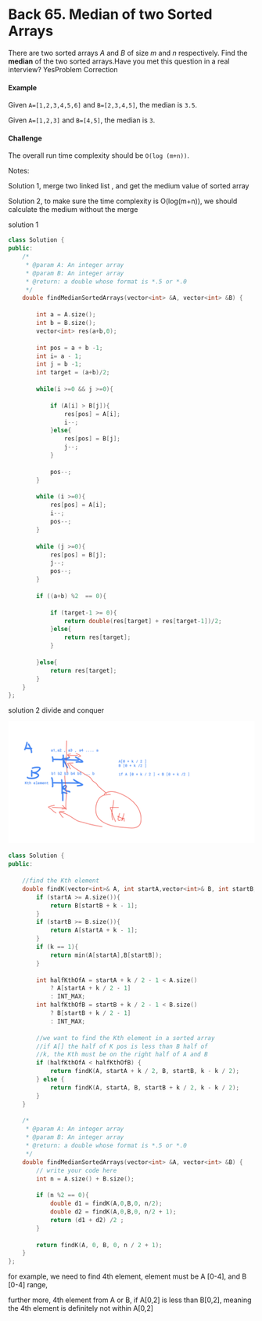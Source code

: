 # Back 65. Median of two Sorted Arrays

There are two sorted arrays _A_ and _B_ of size _m_ and _n_ respectively. Find the **median** of the two sorted arrays.Have you met this question in a real interview?  YesProblem Correction

#### Example

Given `A=[1,2,3,4,5,6]` and `B=[2,3,4,5]`, the median is `3.5`.

Given `A=[1,2,3]` and `B=[4,5]`, the median is `3`.

#### Challenge

The overall run time complexity should be `O(log (m+n))`.

Notes:

Solution 1, merge two linked list , and get the medium value of sorted array

Solution 2, to make sure the time complexity is O\(log\(m+n\)\), we should calculate the medium without the merge

solution 1

```cpp
class Solution {
public:
    /*
     * @param A: An integer array
     * @param B: An integer array
     * @return: a double whose format is *.5 or *.0
     */
    double findMedianSortedArrays(vector<int> &A, vector<int> &B) {
        
        int a = A.size();
        int b = B.size();
        vector<int> res(a+b,0);
        
        int pos = a + b -1;
        int i= a - 1;
        int j = b -1;
        int target = (a+b)/2;
        
        while(i >=0 && j >=0){
            
            if (A[i] > B[j]){
                res[pos] = A[i];
                i--;
            }else{
                res[pos] = B[j];
                j--;
            }
            
            pos--;
        }
        
        while (i >=0){
            res[pos] = A[i];
            i--;
            pos--;
        }
        
        while (j >=0){
            res[pos] = B[j];
            j--;
            pos--;
        }        
        
        if ((a+b) %2  == 0){
            
            if (target-1 >= 0){
                return double(res[target] + res[target-1])/2;
            }else{
                return res[target];
            }
            
        }else{
            return res[target];
        }
    }
};
```

solution 2 divide and conquer

![](../.gitbook/assets/autodraw-09_03_2019.png)

```cpp
class Solution {
public:

    //find the Kth element
    double findK(vector<int>& A, int startA,vector<int>& B, int startB, int k ){
        if (startA >= A.size()){
            return B[startB + k - 1];
        }
        if (startB >= B.size()){
            return A[startA + k - 1];
        }
        if (k == 1){
            return min(A[startA],B[startB]);
        }
        
        int halfKthOfA = startA + k / 2 - 1 < A.size()
            ? A[startA + k / 2 - 1]
            : INT_MAX;
        int halfKthOfB = startB + k / 2 - 1 < B.size()
            ? B[startB + k / 2 - 1]
            : INT_MAX; 
        
        //we want to find the Kth element in a sorted array
        //if A[] the half of K pos is less than B half of
        //k, the Kth must be on the right half of A and B
        if (halfKthOfA < halfKthOfB) {
            return findK(A, startA + k / 2, B, startB, k - k / 2);
        } else {
            return findK(A, startA, B, startB + k / 2, k - k / 2);
        }
    }
    
    /*
     * @param A: An integer array
     * @param B: An integer array
     * @return: a double whose format is *.5 or *.0
     */
    double findMedianSortedArrays(vector<int> &A, vector<int> &B) {
        // write your code here
        int n = A.size() + B.size();
        
        if (n %2 == 0){
            double d1 = findK(A,0,B,0, n/2);
            double d2 = findK(A,0,B,0, n/2 + 1);
            return (d1 + d2) /2 ;
        }
        
        return findK(A, 0, B, 0, n / 2 + 1);
    } 
};
```

for example,  we need to find 4th element,  element must be A \[0-4\], and B \[0-4\] range, 

further more, 4th element from A or B, if A\[0,2\] is less than B\[0,2\], meaning the 4th element is definitely not within A\[0,2\]







